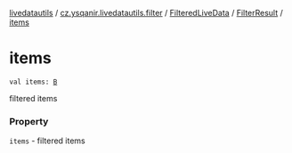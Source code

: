 [livedatautils](../../../index.md) / [cz.ysqanir.livedatautils.filter](../../index.md) / [FilteredLiveData](../index.md) / [FilterResult](index.md) / [items](./items.md)

# items

`val items: `[`B`](index.md#B)

filtered items

### Property

`items` - filtered items